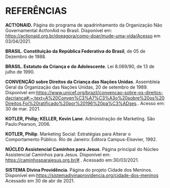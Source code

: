 # **REFERÊNCIAS**

**ACT!ONAID.** Página do programa de apadrinhamento da Organização Não Governamental Act!onAid no Brasil. Disponível em: https://actionaid.org.br/doeagora/como-doar/mude-uma-vida/Acesso em 03/04/2021.

**BRASIL. Constituição da República Federativa do Brasil**, de 05 de Dezembro de 1988.

**BRASIL. Estatuto da Criança e do Adolescente**. Lei 8.069/90, de 13 de julho de 1990.

**CONVENÇÃO sobre Direitos da Criança das Nações Unidas**. Assembleia Geral da Organização das Nações Unidas, 20 de setembro de 1989. Disponível em:https://www.unicef.org/brazil/convencao-sobre-os-direitos-dacrianca#:~:text=A%20Conven%C3%A7%C3%A3o%20sobre%20os%20Direitos,Foi%20ratificado%20por%20196%20pa%C3%ADses.. Acesso em: 30 de mar. 2021.

**KOTLER, Philip; KELLER, Kevin Lane**. Administração de Marketing. São Paulo:Pearson, 2006.

**KOTLER, Philip**. Marketing Social: Estratégias para Alterar o Comportamento Público. Rio de Janeiro: Editora Campus-Elsevier, 1992.

**NÚCLEO Assistencial Caminhos para Jesus**. Página principal do Núcleo Assistencial Caminhos para Jesus. Disponível em: https://caminhosparajesus.org.br/# . Acessado em:30/03/2021.

**SISTEMA Divina Providência**. Página do projeto Cidade dos Meninos. Disponível em:https://sistemadivinaprovidencia.org/cidade-dos-meninos Acessado em 30 de abr de 2021.
